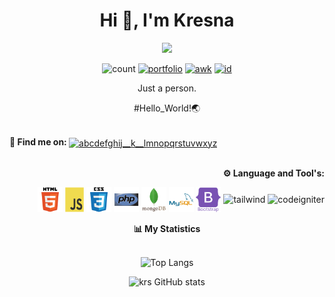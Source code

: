 <div id="header" align="center">
  <h1>Hi 👋, I'm Kresna</h1>
  <img src="https://media2.giphy.com/media/zhYSVCirREeIZtONCI/giphy.gif?cid=82a1493b2fpvxegzwpmec5yt42biwp42r338nswkqmvrvpnb&rid=giphy.gif&ct=s" width="330" />
  <P>

  ![count](https://komarev.com/ghpvc/?username=kresna-rev&style=for-the-badge&label=views&color=ff69b4) <a href="https://kresna-rev.github.io/" target="_blank"> [![portfolio](https://img.shields.io/badge/MY_PORTFOLIO-000?style=for-the-badge&logo=kongregate&logoColor=grey&color=ff69b4)](https://kresna-rev.github.io/) </a> [![awk](https://img.shields.io/badge/Awikwok%20Banget-000?style=for-the-badge&logo=github&logoColor=fff&color=ff69b4)](https://kresna-rev.github.io/) [![id](https://img.shields.io/badge/Indonesia-000?style=for-the-badge&logo=google-maps&logoColor=ff69b4&color=grey)](https://kresna-rev.github.io/)
</div>


<div id="title" align="center">
  <p>Just a person.</p>
  <p>#Hello_World!🌏</p>
</div>
&nbsp;

<div id="social" align="left">
  <b>🔎 Find me on: </b>
  <a href="https://instagram.com/abcdefghij__k__lmnopqrstuvwxyz" target="blank">
    <img align="center" src="https://raw.githubusercontent.com/rahuldkjain/github-profile-readme-generator/master/src/images/icons/Social/instagram.svg" alt="abcdefghij__k__lmnopqrstuvwxyz" height="30" width="40" />
  </a>
</div>
&nbsp;

<div id="language" align="right">
  <p><b>⚙️ Language and Tool's: </b></p>
  
  <div id="img">
    <img align="center" src="https://raw.githubusercontent.com/devicons/devicon/master/icons/html5/html5-original-wordmark.svg" alt="html5" width="40" height="40" />
    <img align="center" src="https://raw.githubusercontent.com/devicons/devicon/master/icons/javascript/javascript-original.svg" alt="javascript" width="30" height="40" />
    <img align="center" src="https://raw.githubusercontent.com/devicons/devicon/master/icons/css3/css3-original-wordmark.svg" alt="css3" width="40" height="40" />
    <img align="center" src="https://raw.githubusercontent.com/devicons/devicon/master/icons/php/php-original.svg" alt="php" width="40" height="40" />
    <img align="center" src="https://raw.githubusercontent.com/devicons/devicon/master/icons/mongodb/mongodb-original-wordmark.svg" alt="mongodb" width="40" height="40"/>
    <img align="center" src="https://raw.githubusercontent.com/devicons/devicon/master/icons/mysql/mysql-original-wordmark.svg" alt="mysql" width="40" height="40" />
    <img align="center" src="https://raw.githubusercontent.com/devicons/devicon/master/icons/bootstrap/bootstrap-plain-wordmark.svg" alt="bootstrap" width="40" height="40" />
    <img align="center" src="https://www.vectorlogo.zone/logos/tailwindcss/tailwindcss-icon.svg" alt="tailwind" width="40" height="40" />
    <img align="center" src="https://cdn.worldvectorlogo.com/logos/codeigniter.svg" alt="codeigniter" width="40" height="40" />
  </div

</div>
&nbsp;

<div align="center"><b>📊 My Statistics</b></div>
&nbsp;
<div id="stats" align="center">
  
  ![Top Langs](https://github-readme-stats.vercel.app/api/top-langs/?username=kresna-rev&layout=compact&theme=radical)

  ![krs GitHub stats](https://github-readme-stats.vercel.app/api?username=kresna-rev&layout=compact&show_icons=true&theme=radical)

</div>
